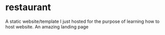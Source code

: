# restaurant
A static website/template I just hosted for the purpose of learning how to host website.
An amazing landing page
